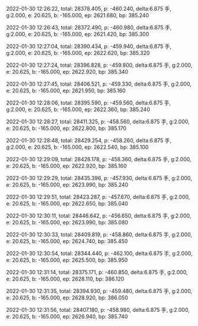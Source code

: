 2022-01-30 12:26:22, total: 28378.405, p: -460.240, delta:6.875 手, g:2.000, e: 20.625, b: -165.000, ep: 2621.680, bp: 385.240

2022-01-30 12:26:43, total: 28372.490, p: -460.980, delta:6.875 手, g:2.000, e: 20.625, b: -165.000, ep: 2621.420, bp: 385.300

2022-01-30 12:27:04, total: 28390.434, p: -459.940, delta:6.875 手, g:2.000, e: 20.625, b: -165.000, ep: 2622.620, bp: 385.320

2022-01-30 12:27:24, total: 28396.828, p: -459.800, delta:6.875 手, g:2.000, e: 20.625, b: -165.000, ep: 2622.920, bp: 385.340

2022-01-30 12:27:45, total: 28406.521, p: -459.330, delta:6.875 手, g:2.000, e: 20.625, b: -165.000, ep: 2621.950, bp: 385.160

2022-01-30 12:28:06, total: 28395.590, p: -459.560, delta:6.875 手, g:2.000, e: 20.625, b: -165.000, ep: 2622.360, bp: 385.240

2022-01-30 12:28:27, total: 28411.325, p: -458.560, delta:6.875 手, g:2.000, e: 20.625, b: -165.000, ep: 2622.800, bp: 385.170

2022-01-30 12:28:48, total: 28429.254, p: -458.260, delta:6.875 手, g:2.000, e: 20.625, b: -165.000, ep: 2622.540, bp: 385.100

2022-01-30 12:29:09, total: 28428.178, p: -458.360, delta:6.875 手, g:2.000, e: 20.625, b: -165.000, ep: 2622.920, bp: 385.160

2022-01-30 12:29:29, total: 28435.396, p: -457.930, delta:6.875 手, g:2.000, e: 20.625, b: -165.000, ep: 2623.990, bp: 385.240

2022-01-30 12:29:51, total: 28423.287, p: -457.670, delta:6.875 手, g:2.000, e: 20.625, b: -165.000, ep: 2622.650, bp: 385.040

2022-01-30 12:30:11, total: 28446.642, p: -456.650, delta:6.875 手, g:2.000, e: 20.625, b: -165.000, ep: 2623.990, bp: 385.080

2022-01-30 12:30:33, total: 28409.819, p: -458.860, delta:6.875 手, g:2.000, e: 20.625, b: -165.000, ep: 2624.740, bp: 385.450

2022-01-30 12:30:54, total: 28344.440, p: -462.100, delta:6.875 手, g:2.000, e: 20.625, b: -165.000, ep: 2625.500, bp: 385.950

2022-01-30 12:31:14, total: 28375.171, p: -460.850, delta:6.875 手, g:2.000, e: 20.625, b: -165.000, ep: 2628.110, bp: 386.120

2022-01-30 12:31:35, total: 28394.930, p: -459.480, delta:6.875 手, g:2.000, e: 20.625, b: -165.000, ep: 2628.920, bp: 386.050

2022-01-30 12:31:56, total: 28407.180, p: -458.980, delta:6.875 手, g:2.000, e: 20.625, b: -165.000, ep: 2626.940, bp: 385.740